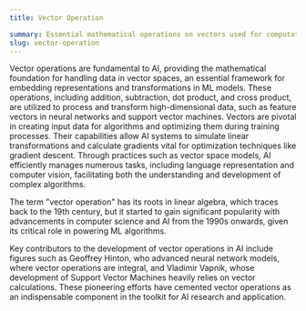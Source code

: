 ```yaml
---
title: Vector Operation

summary: Essential mathematical operations on vectors used for computations in AI to facilitate algorithms in data representation, transformation, and manipulation.
slug: vector-operation
---
```


Vector operations are fundamental to AI, providing the mathematical foundation for handling data in vector spaces, an essential framework for embedding representations and transformations in ML models. These operations, including addition, subtraction, dot product, and cross product, are utilized to process and transform high-dimensional data, such as feature vectors in neural networks and support vector machines. Vectors are pivotal in creating input data for algorithms and optimizing them during training processes. Their capabilities allow AI systems to simulate linear transformations and calculate gradients vital for optimization techniques like gradient descent. Through practices such as vector space models, AI efficiently manages numerous tasks, including language representation and computer vision, facilitating both the understanding and development of complex algorithms. 

The term "vector operation" has its roots in linear algebra, which traces back to the 19th century, but it started to gain significant popularity with advancements in computer science and AI from the 1990s onwards, given its critical role in powering ML algorithms.

Key contributors to the development of vector operations in AI include figures such as Geoffrey Hinton, who advanced neural network models, where vector operations are integral, and Vladimir Vapnik, whose development of Support Vector Machines heavily relies on vector calculations. These pioneering efforts have cemented vector operations as an indispensable component in the toolkit for AI research and application.